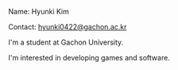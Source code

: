 Name: Hyunki Kim

Contact: hyunki0422@gachon.ac.kr

I'm a student at Gachon University.

I'm interested in developing games and software.
